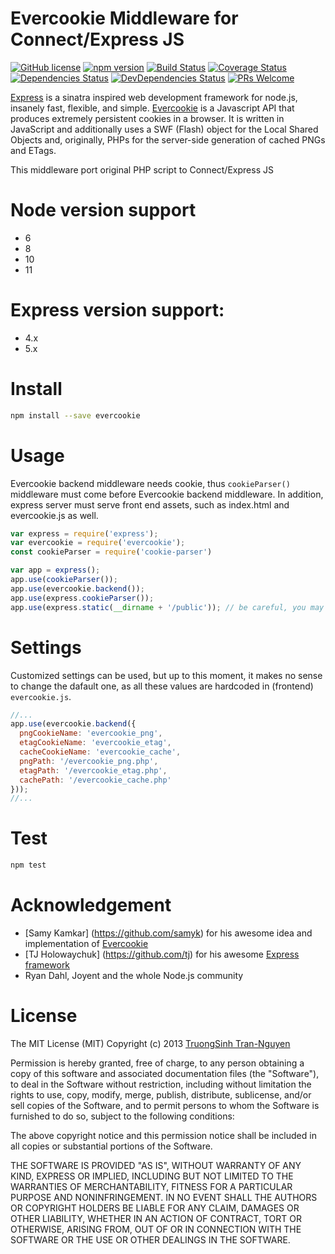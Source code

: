 # Evercookie Middleware for Connect/Express JS

[![GitHub license](https://img.shields.io/badge/license-MIT-blue.svg)]()
[![npm version](https://img.shields.io/npm/v/evercookie.svg?style=flat)](https://www.npmjs.com/package/evercookie)
[![Build Status](https://travis-ci.org/truongsinh/node-evercookie.svg?branch=master)](https://travis-ci.org/truongsinh/node-evercookie)
[![Coverage Status](https://img.shields.io/coveralls/truongsinh/node-evercookie/master.svg?style=flat)](https://coveralls.io/github/truongsinh/node-evercookie?branch=master)
[![Dependencies Status](https://david-dm.org/truongsinh/node-evercookie.svg)](https://david-dm.org/truongsinh/node-evercookie)
[![DevDependencies Status](https://david-dm.org/truongsinh/node-evercookie/dev-status.svg)](https://david-dm.org/truongsinh/node-evercookie?type=dev)
[![PRs Welcome](https://img.shields.io/badge/PRs-welcome-brightgreen.svg)]()

[Express](http://expressjs.com) is a sinatra inspired web development framework for node.js, insanely fast, flexible, and simple.
[Evercookie](http://samy.pl/evercookie/) is a Javascript API that produces extremely persistent cookies in a browser.
It is written in JavaScript and additionally uses a SWF (Flash) object for the Local Shared Objects and,
originally, PHPs for the server-side generation of cached PNGs and ETags.

This middleware port original PHP script to Connect/Express JS

# Node version support
- 6
- 8
- 10
- 11

# Express version support:
- 4.x
- 5.x

# Install
```bash
npm install --save evercookie
```

# Usage
Evercookie backend middleware needs cookie, thus `cookieParser()` middleware must come before Evercookie backend middleware.
In addition, express server must serve front end assets, such as index.html and evercookie.js as well.
```js
var express = require('express');
var evercookie = require('evercookie');
const cookieParser = require('cookie-parser')

var app = express();
app.use(cookieParser());
app.use(evercookie.backend());
app.use(express.cookieParser());
app.use(express.static(__dirname + '/public')); // be careful, you may want to use path.join instead!
```

# Settings
Customized settings can be used, but up to this moment, it makes no sense to change the dafault one,
as all these values are hardcoded in (frontend) `evercookie.js`.
```js
//...
app.use(evercookie.backend({
  pngCookieName: 'evercookie_png',
  etagCookieName: 'evercookie_etag',
  cacheCookieName: 'evercookie_cache',
  pngPath: '/evercookie_png.php',
  etagPath: '/evercookie_etag.php',
  cachePath: '/evercookie_cache.php'
}));
//...
```

# Test
```bash
npm test
```

# Acknowledgement
- [Samy Kamkar] (https://github.com/samyk) for his awesome idea and implementation of [Evercookie](http://samy.pl/evercookie/)
- [TJ Holowaychuk] (https://github.com/tj) for his awesome [Express framework](http://expressjs.com/)
- Ryan Dahl, Joyent and the whole Node.js community

# License
The MIT License (MIT)
Copyright (c) 2013 [TruongSinh Tran-Nguyen](i@truongsinh.pro)

Permission is hereby granted, free of charge, to any person obtaining a copy of this software and associated documentation files (the "Software"),
to deal in the Software without restriction, including without limitation the rights to use, copy, modify, merge, publish, distribute, sublicense,
and/or sell copies of the Software, and to permit persons to whom the Software is furnished to do so, subject to the following conditions:

The above copyright notice and this permission notice shall be included in all copies or substantial portions of the Software.

THE SOFTWARE IS PROVIDED "AS IS", WITHOUT WARRANTY OF ANY KIND, EXPRESS OR IMPLIED, INCLUDING BUT NOT LIMITED TO THE WARRANTIES OF MERCHANTABILITY,
FITNESS FOR A PARTICULAR PURPOSE AND NONINFRINGEMENT. IN NO EVENT SHALL THE AUTHORS OR COPYRIGHT HOLDERS BE LIABLE FOR ANY CLAIM, DAMAGES OR OTHER
LIABILITY, WHETHER IN AN ACTION OF CONTRACT, TORT OR OTHERWISE, ARISING FROM, OUT OF OR IN CONNECTION WITH THE SOFTWARE OR THE USE OR OTHER DEALINGS
IN THE SOFTWARE.
